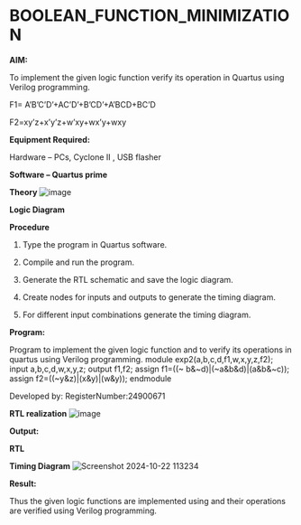 # BOOLEAN_FUNCTION_MINIMIZATION

**AIM:**

To implement the given logic function verify its operation in Quartus using Verilog programming.

F1= A’B’C’D’+AC’D’+B’CD’+A’BCD+BC’D 

F2=xy’z+x’y’z+w’xy+wx’y+wxy

**Equipment Required:**

Hardware – PCs, Cyclone II , USB flasher

**Software – Quartus prime**

**Theory**
![image](https://github.com/user-attachments/assets/5dcb27df-84f4-4faf-82f9-a0f86a99f347)

**Logic Diagram**

**Procedure**

1.	Type the program in Quartus software.

2.	Compile and run the program.

3.	Generate the RTL schematic and save the logic diagram.

4.	Create nodes for inputs and outputs to generate the timing diagram.

5.	For different input combinations generate the timing diagram.


**Program:**

Program to implement the given logic function and to verify its operations in quartus using Verilog programming. 
module exp2(a,b,c,d,f1,w,x,y,z,f2);
input a,b,c,d,w,x,y,z;
output f1,f2;
assign f1=((~ b&~d)|(~a&b&d)|(a&b&~c));
assign f2=((~y&z)|(x&y)|(w&y));
endmodule

Developed by: RegisterNumber:24900671


**RTL realization**
![image](https://github.com/user-attachments/assets/f7be4304-eefc-429f-b232-e10fbad69bd3)

**Output:**

**RTL**

**Timing Diagram**
![Screenshot 2024-10-22 113234](https://github.com/user-attachments/assets/2ed8efe7-1318-4f81-8bec-f73a1fa1390d)

**Result:**

Thus the given logic functions are implemented using and their operations are verified using Verilog programming.

